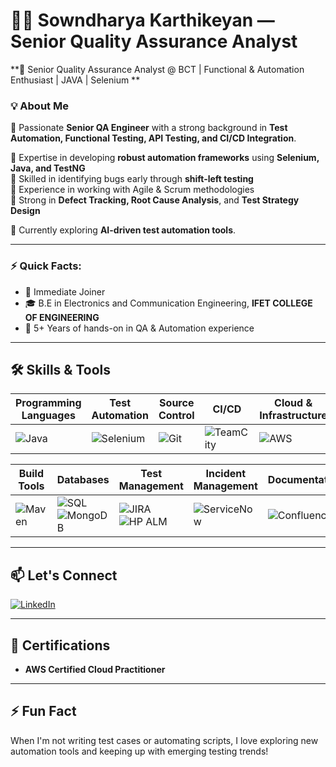 # 👨‍💻 Sowndharya Karthikeyan — Senior Quality Assurance Analyst

**🚀 Senior Quality Assurance Analyst @ BCT | Functional & Automation Enthusiast | JAVA | Selenium **

### 💡 About Me

🎯 Passionate **Senior QA Engineer** with a strong background in **Test Automation, Functional Testing, API Testing, and CI/CD Integration**.

🔹 Expertise in developing **robust automation frameworks** using **Selenium, Java, and TestNG**  
🔹 Skilled in identifying bugs early through **shift-left testing**  
🔹 Experience in working with Agile & Scrum methodologies  
🔹 Strong in **Defect Tracking, Root Cause Analysis**, and **Test Strategy Design**

🌱 Currently exploring **AI-driven test automation tools**.

---

### ⚡ Quick Facts:
- 🏢 Immediate Joiner
- 🎓 B.E  in Electronics and Communication Engineering, **IFET COLLEGE OF ENGINEERING**
- 🌟 5+ Years of hands-on in QA & Automation experience

---

## 🛠️ Skills & Tools

| **Programming Languages** | **Test Automation** | **Source Control** | **CI/CD** | **Cloud & Infrastructure** |
|---------------------------|---------------------|--------------------|-----------|----------------------------|
| ![Java](https://img.shields.io/badge/Java-ED8B00?style=for-the-badge&logo=openjdk&logoColor=white) | ![Selenium](https://img.shields.io/badge/Selenium-43B02A?style=for-the-badge&logo=selenium&logoColor=white) | ![Git](https://img.shields.io/badge/Git-F05032?style=for-the-badge&logo=git&logoColor=white) | ![TeamCity](https://img.shields.io/badge/TeamCity-000000?style=for-the-badge&logo=teamcity&logoColor=white) | ![AWS](https://img.shields.io/badge/AWS-232F3E?style=for-the-badge&logo=amazon-aws&logoColor=white) |

| **Build Tools** | **Databases** | **Test Management** | **Incident Management** | **Documentation** |
|-----------------|---------------|---------------------|-------------------------|-------------------|
| ![Maven](https://img.shields.io/badge/Maven-C71A36?style=for-the-badge&logo=apachemaven&logoColor=white) | ![SQL](https://img.shields.io/badge/SQL-4479A1?style=for-the-badge&logo=postgresql&logoColor=white) ![MongoDB](https://img.shields.io/badge/MongoDB-47A248?style=for-the-badge&logo=mongodb&logoColor=white) | ![JIRA](https://img.shields.io/badge/JIRA-0052CC?style=for-the-badge&logo=jira&logoColor=white) ![HP ALM](https://img.shields.io/badge/HP_ALM-003366?style=for-the-badge&logoColor=white) | ![ServiceNow](https://img.shields.io/badge/ServiceNow-00A478?style=for-the-badge&logo=servicenow&logoColor=white) | ![Confluence](https://img.shields.io/badge/Confluence-172B4D?style=for-the-badge&logo=confluence&logoColor=white) |


---


## 📫 Let's Connect

[![LinkedIn](https://img.shields.io/badge/LinkedIn-0A66C2?style=for-the-badge&logo=linkedin&logoColor=white)](https://www.linkedin.com/in/sowndharya-karthikeyan-81928a1a2/)

---

## 🎯 Certifications
- **AWS Certified Cloud Practitioner**

---

## ⚡ Fun Fact
When I'm not writing test cases or automating scripts, I love exploring new automation tools and keeping up with emerging testing trends!
